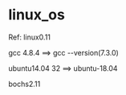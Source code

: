 # linux_os

Ref: linux0.11

gcc 4.8.4 ==> gcc --version(7.3.0)

ubuntu14.04 32 ==> ubuntu-18.04

bochs2.11
